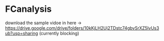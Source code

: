 # FCanalysis

download the sample vidoe in here -> https://drive.google.com/drive/folders/10kKjLH2Uj2TDstc74gbvSrXZ5lvUs3ub?usp=sharing
(currently blocking)
